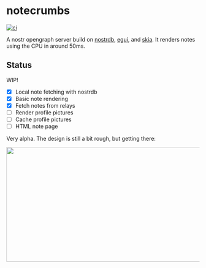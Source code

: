
# notecrumbs

[![ci](https://github.com/damus-io/notecrumbs/actions/workflows/rust.yml/badge.svg)](https://github.com/damus-io/notecrumbs/actions)

A nostr opengraph server build on [nostrdb][nostrdb], [egui][egui], and
[skia][egui-skia]. It renders notes using the CPU in around 50ms.

[nostrdb]: https://github.com/damus-io/nostrdb
[egui]: https://github.com/emilk/egui
[egui-skia]: https://github.com/lucasmerlin/egui_skia


## Status

WIP!

- [x] Local note fetching with nostrdb 
- [x] Basic note rendering
- [x] Fetch notes from relays
- [ ] Render profile pictures
- [ ] Cache profile pictures
- [ ] HTML note page

Very alpha. The design is still a bit rough, but getting there:

<img style="width: 600px; height: 300px" src="https://damus.io/nevent1qqstj0wgdgplzypp5fjlg5vdr9mcex5me7elhcvh2trk0836y69q9cgsn6gzr.png">

